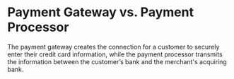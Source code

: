 # Payment Gateway vs. Payment Processor

The payment gateway creates the connection for a customer to securely enter their credit card information, while the payment processor transmits the information between the customer’s bank and the merchant's acquiring bank.
